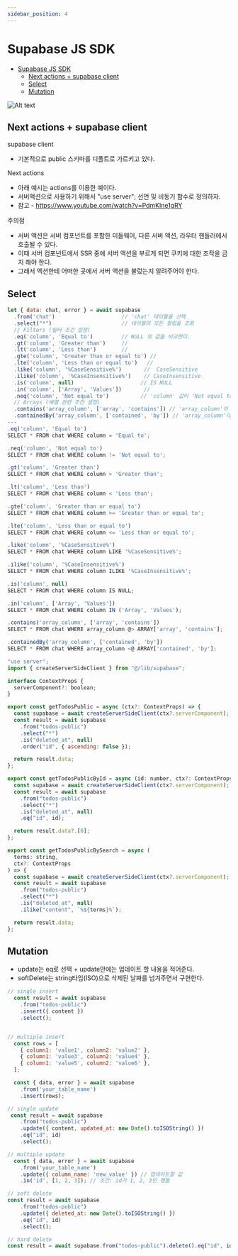 ```yaml
---
sidebar_position: 4
---
```



# Supabase JS SDK

- [Supabase JS SDK](#supabase-js-sdk)
  - [Next actions + supabase client](#next-actions--supabase-client)
  - [Select](#select)
  - [Mutation](#mutation)


![Alt text](image-5.png)


## Next actions + supabase client

supabase client
- 기본적으로 public 스키마를 디폴트로 가르키고 있다.  

Next actions
- 아래 예시는 actions를 이용한 예이다.  
- 서버액션으로 사용하기 위해서 "use server"; 선언 및 비동기 함수로 정의하자.    
- 참고 - https://www.youtube.com/watch?v=PdmKlne1gRY   

주의점  
- 서버 액션은 서버 컴포넌트를 포함한 미들웨어, 다른 서버 액션, 라우터 핸들러에서 호출될 수 있다.  
- 이때 서버 컴포넌트에서 SSR 중에 서버 액션을 부르게 되면 쿠키에 대한 조작을 금지 해야 한다.  
- 그래서 액션한테 어떠한 곳에서 서버 액션을 불렀는지 알려주어야 한다.   



## Select  

```js
let { data: chat, error } = await supabase
  .from('chat')                     // 'chat' 테이블을 선택
  .select("*")                      // 테이블의 모든 컬럼을 조회
  // Filters (필터 조건 설정)
  .eq('column', 'Equal to')         // NULL 외 값을 비교한다.   
  .gt('column', 'Greater than')     // 
  .lt('column', 'Less than')        // 
  .gte('column', 'Greater than or equal to') // 
  .lte('column', 'Less than or equal to')   // 
  .like('column', '%CaseSensitive%')       //  CaseSensitive 
  .ilike('column', '%CaseInsensitive%')    // CaseInsensitive
  .is('column', null)                     // IS NULL
  .in('column', ['Array', 'Values'])       // 
  .neq('column', 'Not equal to')          // 'column' 값이 'Not equal to'와 일치하지 않는 행 필터
  // Arrays (배열 관련 조건 설정)
  .contains('array_column', ['array', 'contains']) // 'array_column'이 배열 ['array', 'contains']를 포함하는 행 필터
  .containedBy('array_column', ['contained', 'by']) // 'array_column'이 배열 ['contained', 'by']에 완전히 포함되는 행 필터
---
.eq('column', 'Equal to')
SELECT * FROM chat WHERE column = 'Equal to';

.neq('column', 'Not equal to')
SELECT * FROM chat WHERE column != 'Not equal to';

.gt('column', 'Greater than')
SELECT * FROM chat WHERE column > 'Greater than';

.lt('column', 'Less than')
SELECT * FROM chat WHERE column < 'Less than';

.gte('column', 'Greater than or equal to')
SELECT * FROM chat WHERE column >= 'Greater than or equal to';

.lte('column', 'Less than or equal to')
SELECT * FROM chat WHERE column <= 'Less than or equal to';

.like('column', '%CaseSensitive%')
SELECT * FROM chat WHERE column LIKE '%CaseSensitive%';

.ilike('column', '%CaseInsensitive%')
SELECT * FROM chat WHERE column ILIKE '%CaseInsensitive%';

.is('column', null)
SELECT * FROM chat WHERE column IS NULL;

.in('column', ['Array', 'Values'])
SELECT * FROM chat WHERE column IN ('Array', 'Values');

.contains('array_column', ['array', 'contains'])
SELECT * FROM chat WHERE array_column @> ARRAY['array', 'contains'];

.containedBy('array_column', ['contained', 'by'])
SELECT * FROM chat WHERE array_column <@ ARRAY['contained', 'by'];

```

```js
"use server";
import { createServerSideClient } from "@/lib/supabase";

interface ContextProps {
  serverComponent?: boolean;
}

export const getTodosPublic = async (ctx?: ContextProps) => {
  const supabase = await createServerSideClient(ctx?.serverComponent);
  const result = await supabase
    .from("todos-public")
    .select("*")
    .is("deleted_at", null)
    .order("id", { ascending: false });

  return result.data;
};

export const getTodosPublicById = async (id: number, ctx?: ContextProps) => {
  const supabase = await createServerSideClient(ctx?.serverComponent);
  const result = await supabase
    .from("todos-public")
    .select("*")
    .is("deleted_at", null)
    .eq("id", id);

  return result.data?.[0];
};

export const getTodosPublicBySearch = async (
  terms: string,
  ctx?: ContextProps
) => {
  const supabase = await createServerSideClient(ctx?.serverComponent);
  const result = await supabase
    .from("todos-public")
    .select("*")
    .is("deleted_at", null)
    .ilike("content", `%${terms}%`);

  return result.data;
};

```


## Mutation  

- update는 eq로 선택 + update안에는 업데이트 할 내용을 적어준다.  
- softDelete는 string타입(ISO)으로 삭제된 날짜를 넘겨주면서 구현한다.  

```js
// single insert  
  const result = await supabase
    .from("todos-public")
    .insert({ content })
    .select();


// multiple insert
  const rows = [
    { column1: 'value1', column2: 'value2' },
    { column1: 'value3', column2: 'value4' },
    { column1: 'value5', column2: 'value6' },
  ];

  const { data, error } = await supabase
    .from('your_table_name')
    .insert(rows);

// single update
 const result = await supabase
    .from("todos-public")
    .update({ content, updated_at: new Date().toISOString() })
    .eq("id", id)
    .select();

// multiple update
  const { data, error } = await supabase
    .from('your_table_name')
    .update({ column_name: 'new_value' }) // 업데이트할 값
    .in('id', [1, 2, 3]); // 조건: id가 1, 2, 3인 행들

// soft delete
const result = await supabase
    .from("todos-public")
    .update({ deleted_at: new Date().toISOString() })
    .eq("id", id)
    .select();

// hard delete
const result = await supabase.from("todos-public").delete().eq("id", id);

```